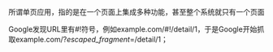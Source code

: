 所谓单页应用，指的是在一个页面上集成多种功能，甚至整个系统就只有一个页面

Google发现URL里有#!符号，例如example.com/#!/detail/1，于是Google开始抓取example.com/?_escaped_fragment_=/detail/1；

